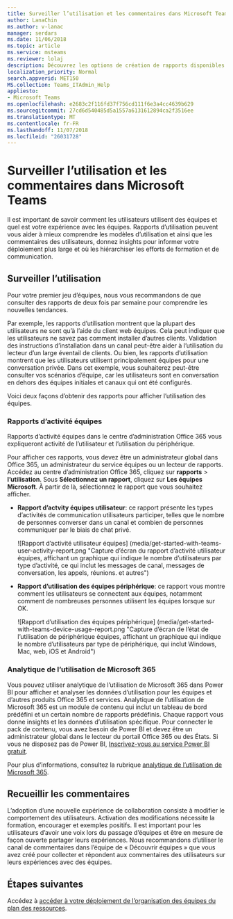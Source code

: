 ```yaml
---
title: Surveiller l’utilisation et les commentaires dans Microsoft Teams
author: LanaChin
ms.author: v-lanac
manager: serdars
ms.date: 11/06/2018
ms.topic: article
ms.service: msteams
ms.reviewer: lolaj
description: Découvrez les options de création de rapports disponibles pour voir comment les utilisateurs utilisent Microsoft Teams et recueillir les commentaires sur l’expérience utilisateur.
localization_priority: Normal
search.appverid: MET150
MS.collection: Teams_ITAdmin_Help
appliesto:
- Microsoft Teams
ms.openlocfilehash: e2683c2f116fd37f756cd111f6e3a4cc4639b629
ms.sourcegitcommit: 27cd6d540485d5a1557a6131612894ca2f3516ee
ms.translationtype: MT
ms.contentlocale: fr-FR
ms.lasthandoff: 11/07/2018
ms.locfileid: "26031728"
---
```

# <a name="monitor-usage-and-feedback-in-microsoft-teams"></a>Surveiller l’utilisation et les commentaires dans Microsoft Teams
Il est important de savoir comment les utilisateurs utilisent des équipes et quel est votre expérience avec les équipes. Rapports d’utilisation peuvent vous aider à mieux comprendre les modèles d’utilisation et ainsi que les commentaires des utilisateurs, donnez insights pour informer votre déploiement plus large et où les hiérarchiser les efforts de formation et de communication.

## <a name="monitor-usage"></a>Surveiller l’utilisation
Pour votre premier jeu d’équipes, nous vous recommandons de que consulter des rapports de deux fois par semaine pour comprendre les nouvelles tendances. 

Par exemple, les rapports d’utilisation montrent que la plupart des utilisateurs ne sont qu’à l’aide du client web équipes. Cela peut indiquer que les utilisateurs ne savez pas comment installer d’autres clients. Validation des instructions d’installation dans un canal peut-être aider à l’utilisation du lecteur d’un large éventail de clients. Ou bien, les rapports d’utilisation montrent que les utilisateurs utilisent principalement équipes pour une conversation privée. Dans cet exemple, vous souhaiterez peut-être consulter vos scénarios d’équipe, car les utilisateurs sont en conversation en dehors des équipes initiales et canaux qui ont été configurés. 

Voici deux façons d’obtenir des rapports pour afficher l’utilisation des équipes. 

### <a name="teams-activity-reports"></a>Rapports d’activité équipes 
Rapports d’activité équipes dans le centre d’administration Office 365 vous expliqueront activité de l’utilisateur et l’utilisation du périphérique. 

Pour afficher ces rapports, vous devez être un administrateur global dans Office 365, un administrateur du service équipes ou un lecteur de rapports. Accédez au centre d’administration Office 365, cliquez sur **rapports** > **l’utilisation**. Sous **Sélectionnez un rapport**, cliquez sur **Les équipes Microsoft**. À partir de là, sélectionnez le rapport que vous souhaitez afficher.

- **Rapport d’actvity équipes utilisateur**: ce rapport présente les types d’activités de communication utilisateurs participer, telles que le nombre de personnes converser dans un canal et combien de personnes communiquer par le biais de chat privé.  

    ![Rapport d’activité utilisateur équipes] (media/get-started-with-teams-user-activity-report.png "Capture d’écran du rapport d’activité utilisateur équipes, affichant un graphique qui indique le nombre d’utilisateurs par type d’activité, ce qui inclut les messages de canal, messages de conversation, les appels, réunions. et autres") 
- **Rapport d’utilisation des équipes périphérique**: ce rapport vous montre comment les utilisateurs se connectent aux équipes, notamment comment de nombreuses personnes utilisent les équipes lorsque sur OK.

     ![Rapport d’utilisation des équipes périphérique] (media/get-started-with-teams-device-usage-report.png "Capture d’écran de l’état de l’utilisation de périphérique équipes, affichant un graphique qui indique le nombre d’utilisateurs par type de périphérique, qui inclut Windows, Mac, web, iOS et Android")  

### <a name="microsoft-365-usage-analytics"></a>Analytique de l’utilisation de Microsoft 365

Vous pouvez utiliser analytique de l’utilisation de Microsoft 365 dans Power BI pour afficher et analyser les données d’utilisation pour les équipes et d’autres produits Office 365 et services. Analytique de l’utilisation de Microsoft 365 est un module de contenu qui inclut un tableau de bord prédéfini et un certain nombre de rapports prédéfinis. Chaque rapport vous donne insights et les données d’utilisation spécifique. Pour connecter le pack de contenu, vous avez besoin de Power BI et devez être un administrateur global dans le lecteur du portail Office 365 ou des États. Si vous ne disposez pas de Power BI, [Inscrivez-vous au service Power BI gratuit](https://powerbi.microsoft.com). 

Pour plus d’informations, consultez la rubrique [analytique de l’utilisation de Microsoft 365](https://support.office.com/article/Microsoft-365-usage-analytics-77ff780d-ab19-4553-adea-09cb65ad0f1f). 

## <a name="gather-feedback"></a>Recueillir les commentaires
L’adoption d’une nouvelle expérience de collaboration consiste à modifier le comportement des utilisateurs. Activation des modifications nécessite la formation, encourager et exemples positifs. Il est important pour les utilisateurs d’avoir une voix lors du passage d’équipes et être en mesure de façon ouverte partager leurs expériences. Nous recommandons d’utiliser le canal de commentaires dans l’équipe de « Découvrir équipes » que vous avez créé pour collecter et répondent aux commentaires des utilisateurs sur leurs expériences avec des équipes. 

## <a name="next-steps"></a>Étapes suivantes
Accédez à [accéder à votre déploiement de l’organisation des équipes du plan des ressources](get-started-with-teams-resources-for-org-wide-rollout.md).

